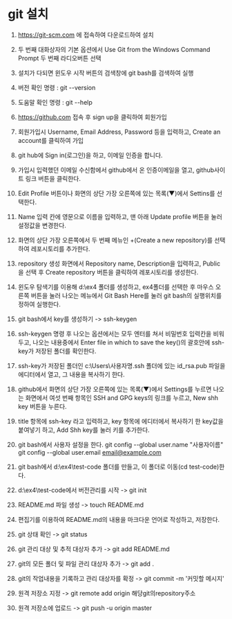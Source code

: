 # git 설치
1. https://git-scm.com 에 접속하여 다운로드하여 설치
2. 두 번째 대화상자의 기본 옵션에서 Use Git from the Windows Command Prompt 두 번째 라디오버튼 선택
3. 설치가 다되면 윈도우 시작 버튼의 검색창에 git bash를 검색하여 실행
4. 버전 확인 명령 : git --version
5. 도움말 확인 명령 : git --help 

6. https://github.com 접속 후 sign up을 클릭하여 회원가입
7. 회원가입시 Username, Email Address, Password 등을 입력하고, Create an account를 클릭하여 가입
8. git hub에 Sign in(로그인)을 하고, 이메일 인증을 합니다.
9. 가입시 입력했던 이메일 수신함에서 github에서 온 인증이메일을 열고, github사이트 링크 버튼을 클릭한다.
10. Edit Profile 버튼이나 화면의 상단 가장 오른쪽에 있는 목록(▼)에서 Settins를 선택한다.
11. Name 입력 칸에 영문으로 이름을 입력하고, 맨 아래 Update profile 버튼을 눌러 설정값을 변경한다.
12. 화면의 상단 가장 오른쪽에서 두 번째 메뉴인 +(Create a new repository)를 선택하여 레포시토리를 추가한다.
13. repository 생성 화면에서 Repository name, Description을 입력하고, Public을 선택 후 Create repository 버튼을 클릭하여 레포시토리를 생성한다.
14. 윈도우 탐색기를 이용해 d:\ex4 폴더를 생성하고,  ex4폴더를 선택한 후 마우스 오른쪽 버튼을 눌러 나오는 메뉴에서 Git Bash Here를 눌러 git bash의 실행위치를 정하여 실행한다.
15. git bash에서 key를 생성하기 -> ssh-keygen
16. ssh-keygen 명령 후 나오는 옵션에서는 모두 엔터를 쳐서 비밀번호 입력칸을 비워두고, 나오는 내용중에서 Enter file in which to save the key()의 괄호안에 ssh-key가 저장된 폴더를 확인한다.
17. ssh-key가 저장된 폴더인 c:\Users\사용자명\.ssh 폴더에 있는 id_rsa.pub 파일을 에디터에서 열고, 그 내용을 복사하기 한다.
18. github에서 화면의 상단 가장 오른쪽에 있는 목록(▼)에서 Settings를 누르면 나오는 화면에서 여섯 번째 항목인 SSH and GPG keys의 링크를 누르고, New shh key 버튼을 누른다.
19. title 항목에 ssh-key 라고 입력하고, key 항목에 에디터에서 복사하기 한 key값을 붙여넣기 하고, Add Shh key를 눌러 키를 추가한다.

20. git bash에서 사용자 설정을 한다. 
git config --global user.name "사용자이름"
git config --global user.email email@example.com
21. git bash에서 d:\ex4\test-code 폴더를 만들고, 이 폴더로 이동(cd test-code)한다.
22. d:\ex4\test-code에서 버전관리를 시작 -> git init
23. README.md 파일 생성 -> touch README.md
24. 편집기를 이용하여 README.md의 내용을 마크다운 언어로 작성하고, 저장한다.
25. git 상태 확인 -> git status
26. git 관리 대상 및 추적 대상자 추가 -> git add README.md
27. git의 모든 폴더 및 파일 관리 대상자 추가 -> git add .
28. git의 작업내용을 기록하고 관리 대상자를 확정 -> git commit -m '커밋할 메시지'
29. 원격 저장소 지정 -> git remote add origin 해당git의repository주소
30. 원격 저장소에 업로드 -> git push -u origin master




